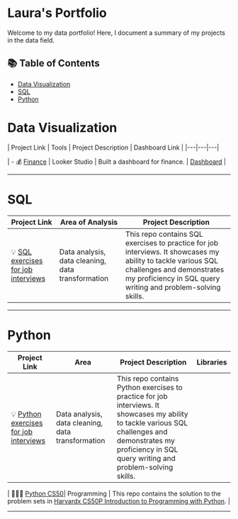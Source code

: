 # Laura's Portfolio

Welcome to my data portfolio! Here, I document a summary of my projects in the data field. 

## 📚 Table of Contents
- [Data Visualization](#data-Visualization)
- [SQL](#sql)
- [Python](#python)


# Data Visualization

| Project Link | Tools | Project Description | Dashboard Link |
|---|---|---|

| - 💰 [Finance](https://github.com/vieiralaura/data-visualization) | Looker Studio | Built a dashboard for finance. | [Dashboard](https://lookerstudio.google.com/reporting/6a94f523-2170-4c7e-a977-c2e159304fbe) |


***

# SQL

| Project Link | Area of Analysis | Project Description | 
|---|---|---|
| 💡 [SQL exercises for job interviews](https://github.com/vieiralaura/sql-job-interview/blob/main/README.md)| Data analysis, data cleaning, data transformation | This repo contains SQL exercises to practice for job interviews. It showcases my ability to tackle various SQL challenges and demonstrates my proficiency in SQL query writing and problem-solving skills. | 

***

# Python

| Project Link | Area | Project Description | Libraries |    
|---|---|---|---|
| 💡 [Python exercises for job interviews](https://github.com/vieiralaura/sql-job-interview/blob/main/README.md)| Data analysis, data cleaning, data transformation | This repo contains Python exercises to practice for job interviews. It showcases my ability to tackle various SQL challenges and demonstrates my proficiency in SQL query writing and problem-solving skills. | 

| 👩🏻‍💻 [Python CS50](https://github.com/vieiralaura/sql-job-interview/blob/main/README.md)| Programming | This repo contains the solution to the problem sets in [Harvardx CS50P Introduction to Programming with Python](https://www.edx.org/course/cs50s-introduction-to-programming-with-python). | 


***
